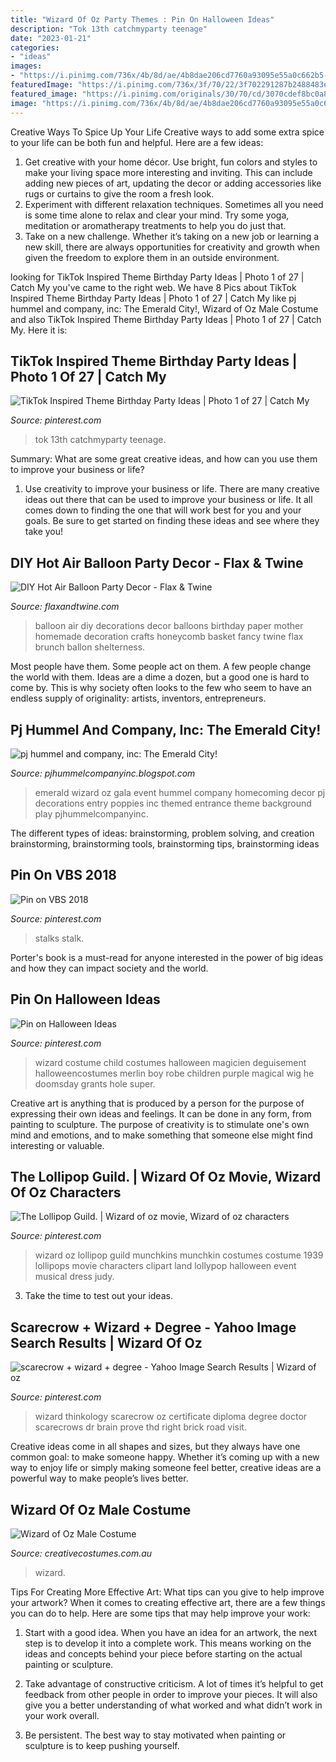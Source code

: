 ```yaml
---
title: "Wizard Of Oz Party Themes : Pin On Halloween Ideas"
description: "Tok 13th catchmyparty teenage"
date: "2023-01-21"
categories:
- "ideas"
images:
- "https://i.pinimg.com/736x/4b/8d/ae/4b8dae206cd7760a93095e55a0c662b5--wizard-of-oz-munchkins-the-lollipops.jpg"
featuredImage: "https://i.pinimg.com/736x/3f/70/22/3f702291287b2488483e49a0b0559190--wizard-costume-balayage.jpg"
featured_image: "https://i.pinimg.com/originals/30/70/cd/3070cdef8bc0a858110a936c2cd79638.jpg"
image: "https://i.pinimg.com/736x/4b/8d/ae/4b8dae206cd7760a93095e55a0c662b5--wizard-of-oz-munchkins-the-lollipops.jpg"
---
```



Creative Ways To Spice Up Your Life
Creative ways to add some extra spice to your life can be both fun and helpful. Here are a few ideas: 
1. Get creative with your home décor. Use bright, fun colors and styles to make your living space more interesting and inviting. This can include adding new pieces of art, updating the decor or adding accessories like rugs or curtains to give the room a fresh look. 
2. Experiment with different relaxation techniques. Sometimes all you need is some time alone to relax and clear your mind. Try some yoga, meditation or aromatherapy treatments to help you do just that. 
3. Take on a new challenge. Whether it’s taking on a new job or learning a new skill, there are always opportunities for creativity and growth when given the freedom to explore them in an outside environment. 

	

		
looking for TikTok Inspired Theme Birthday Party Ideas | Photo 1 of 27 | Catch My you've came to the right web. We have 8 Pics about TikTok Inspired Theme Birthday Party Ideas | Photo 1 of 27 | Catch My like pj hummel and company, inc: The Emerald City!, Wizard of Oz Male Costume and also TikTok Inspired Theme Birthday Party Ideas | Photo 1 of 27 | Catch My. Here it is:
		
    
## TikTok Inspired Theme Birthday Party Ideas | Photo 1 Of 27 | Catch My

<img loading=lazy src="https://i.pinimg.com/originals/30/70/cd/3070cdef8bc0a858110a936c2cd79638.jpg" onerror="this.onerror=null;this.src='https://tse3.mm.bing.net/th?id=OIP.ONIepcgMaRIpqBO2au0GpwHaJ4&amp;pid=15.1';" alt="TikTok Inspired Theme Birthday Party Ideas | Photo 1 of 27 | Catch My">

_Source: pinterest.com_

>tok 13th catchmyparty teenage. 

	

Summary: What are some great creative ideas, and how can you use them to improve your business or life?
1. Use creativity to improve your business or life.
There are many creative ideas out there that can be used to improve your business or life. It all comes down to finding the one that will work best for you and your goals. Be sure to get started on finding these ideas and see where they take you!

    
## DIY Hot Air Balloon Party Decor - Flax &amp; Twine

<img loading=lazy src="https://i0.wp.com/www.flaxandtwine.com/wp-content/uploads/2014/04/hot-air-balloon-party-decor-9911.jpg?resize=700%2C1050" onerror="this.onerror=null;this.src='https://tse3.mm.bing.net/th?id=OIP.W0IolEYnOdNrT-6VvISPygHaLH&amp;pid=15.1';" alt="DIY Hot Air Balloon Party Decor - Flax &amp; Twine">

_Source: flaxandtwine.com_

>balloon air diy decorations decor balloons birthday paper mother homemade decoration crafts honeycomb basket fancy twine flax brunch ballon shelterness. 

	

Most people have them. Some people act on them. A few people change the world with them. Ideas are a dime a dozen, but a good one is hard to come by. This is why society often looks to the few who seem to have an endless supply of originality: artists, inventors, entrepreneurs.

    
## Pj Hummel And Company, Inc: The Emerald City!

<img loading=lazy src="http://1.bp.blogspot.com/-fbengJo9g9k/T33tzKgFIgI/AAAAAAAABFY/yyp4A6DMaMI/s1600/oz2.jpg" onerror="this.onerror=null;this.src='https://tse4.mm.bing.net/th?id=OIP.KVm645t9A0lz5KQ-MguuxQHaE6&amp;pid=15.1';" alt="pj hummel and company, inc: The Emerald City!">

_Source: pjhummelcompanyinc.blogspot.com_

>emerald wizard oz gala event hummel company homecoming decor pj decorations entry poppies inc themed entrance theme background play pjhummelcompanyinc. 

	

The different types of ideas: brainstorming, problem solving, and creation
brainstorming, brainstorming tools, brainstorming tips, brainstorming ideas

    
## Pin On VBS 2018

<img loading=lazy src="https://i.pinimg.com/736x/72/71/fb/7271fb5cc0da5f872129876bba35dd2c--corn-stalks-crafts.jpg" onerror="this.onerror=null;this.src='https://tse2.mm.bing.net/th?id=OIP.MXukoCL2BrVF0q0Z_93A1wHaNK&amp;pid=15.1';" alt="Pin on VBS 2018">

_Source: pinterest.com_

>stalks stalk. 

	

Porter's book is a must-read for anyone interested in the power of big ideas and how they can impact society and the world.

    
## Pin On Halloween Ideas

<img loading=lazy src="https://i.pinimg.com/736x/3f/70/22/3f702291287b2488483e49a0b0559190--wizard-costume-balayage.jpg" onerror="this.onerror=null;this.src='https://tse4.mm.bing.net/th?id=OIP.SzbWUpqFxz04aKu_VvDiIAHaKk&amp;pid=15.1';" alt="Pin on Halloween Ideas">

_Source: pinterest.com_

>wizard costume child costumes halloween magicien deguisement halloweencostumes merlin boy robe children purple magical wig he doomsday grants hole super. 

	

Creative art is anything that is produced by a person for the purpose of expressing their own ideas and feelings. It can be done in any form, from painting to sculpture. The purpose of creativity is to stimulate one's own mind and emotions, and to make something that someone else might find interesting or valuable.

    
## The Lollipop Guild. | Wizard Of Oz Movie, Wizard Of Oz Characters

<img loading=lazy src="https://i.pinimg.com/736x/4b/8d/ae/4b8dae206cd7760a93095e55a0c662b5--wizard-of-oz-munchkins-the-lollipops.jpg" onerror="this.onerror=null;this.src='https://tse4.mm.bing.net/th?id=OIP.Zmdku6BkkYsO6_dFoA3NjAHaHY&amp;pid=15.1';" alt="The Lollipop Guild. | Wizard of oz movie, Wizard of oz characters">

_Source: pinterest.com_

>wizard oz lollipop guild munchkins munchkin costumes costume 1939 lollipops movie characters clipart land lollypop halloween event musical dress judy. 

	

3. Take the time to test out your ideas.

    
## Scarecrow + Wizard + Degree - Yahoo Image Search Results | Wizard Of Oz

<img loading=lazy src="https://i.pinimg.com/736x/a2/40/f8/a240f8177bc261c7183168a87bba30ef--scarecrow-ideas-the-wizard.jpg" onerror="this.onerror=null;this.src='https://tse1.mm.bing.net/th?id=OIP.kokmsTluZVQDE8syQPjyagHaF0&amp;pid=15.1';" alt="scarecrow + wizard + degree - Yahoo Image Search Results | Wizard of oz">

_Source: pinterest.com_

>wizard thinkology scarecrow oz certificate diploma degree doctor scarecrows dr brain prove thd right brick road visit. 

	

Creative ideas come in all shapes and sizes, but they always have one common goal: to make someone happy. Whether it’s coming up with a new way to enjoy life or simply making someone feel better, creative ideas are a powerful way to make people’s lives better.

    
## Wizard Of Oz Male Costume

<img loading=lazy src="https://www.creativecostumes.com.au/wp-content/uploads/2017/03/wizard-of-oz-420x560.jpg" onerror="this.onerror=null;this.src='https://tse2.mm.bing.net/th?id=OIP.xHmU2IpNbgGT5fWWINpflgAAAA&amp;pid=15.1';" alt="Wizard of Oz Male Costume">

_Source: creativecostumes.com.au_

>wizard. 

	

Tips For Creating More Effective Art: What tips can you give to help improve your artwork?
When it comes to creating effective art, there are a few things you can do to help. Here are some tips that may help improve your work: 
1. Start with a good idea. When you have an idea for an artwork, the next step is to develop it into a complete work. This means working on the ideas and concepts behind your piece before starting on the actual painting or sculpture. 

2. Take advantage of constructive criticism. A lot of times it’s helpful to get feedback from other people in order to improve your pieces. It will also give you a better understanding of what worked and what didn’t work in your work overall. 

3. Be persistent. The best way to stay motivated when painting or sculpture is to keep pushing yourself.

